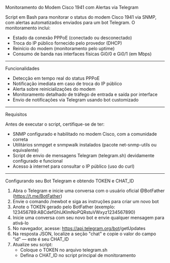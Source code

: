 Monitoramento do Modem Cisco 1941 com Alertas via Telegram

Script em Bash para monitorar o status do modem Cisco 1941 via SNMP, com alertas automatizados enviados para um bot Telegram. O monitoramento inclui:

- Estado da conexão PPPoE (conectado ou desconectado)
- Troca do IP público fornecido pelo provedor (DHCP)
- Reinício do modem (monitoramento pelo uptime)
- Consumo de banda nas interfaces físicas Gi0/0 e Gi0/1 (em Mbps)

---

Funcionalidades

- Detecção em tempo real do status PPPoE
- Notificação imediata em caso de troca do IP público
- Alerta sobre reinicializações do modem
- Monitoramento detalhado de tráfego de entrada e saída por interface
- Envio de notificações via Telegram usando bot customizado

---

Requisitos

Antes de executar o script, certifique-se de ter:

- SNMP configurado e habilitado no modem Cisco, com a comunidade correta
- Utilitários snmpget e snmpwalk instalados (pacote net-snmp-utils ou equivalente)
- Script de envio de mensagens Telegram (telegram.sh) devidamente configurado e funcional
- Acesso à internet para consultar o IP público (uso do curl)

---

Configurando seu Bot Telegram e obtendo TOKEN e CHAT_ID

1. Abra o Telegram e inicie uma conversa com o usuário oficial @BotFather (https://t.me/BotFather)
2. Envie o comando /newbot e siga as instruções para criar um novo bot
3. Anote o TOKEN gerado pelo BotFather (exemplo: 123456789:ABCdefGhIJKlmNoPQRstuVWxyz1234567890)
4. Inicie uma conversa com seu novo bot e envie qualquer mensagem para ativá-lo
5. No navegador, acesse:
   https://api.telegram.org/bot<TOKEN>/getUpdates
6. Na resposta JSON, localize a seção "chat" e copie o valor do campo "id" — este é seu CHAT_ID
7. Atualize seu script:
   - Coloque o TOKEN no arquivo telegram.sh
   - Defina o CHAT_ID no script principal de monitoramento
